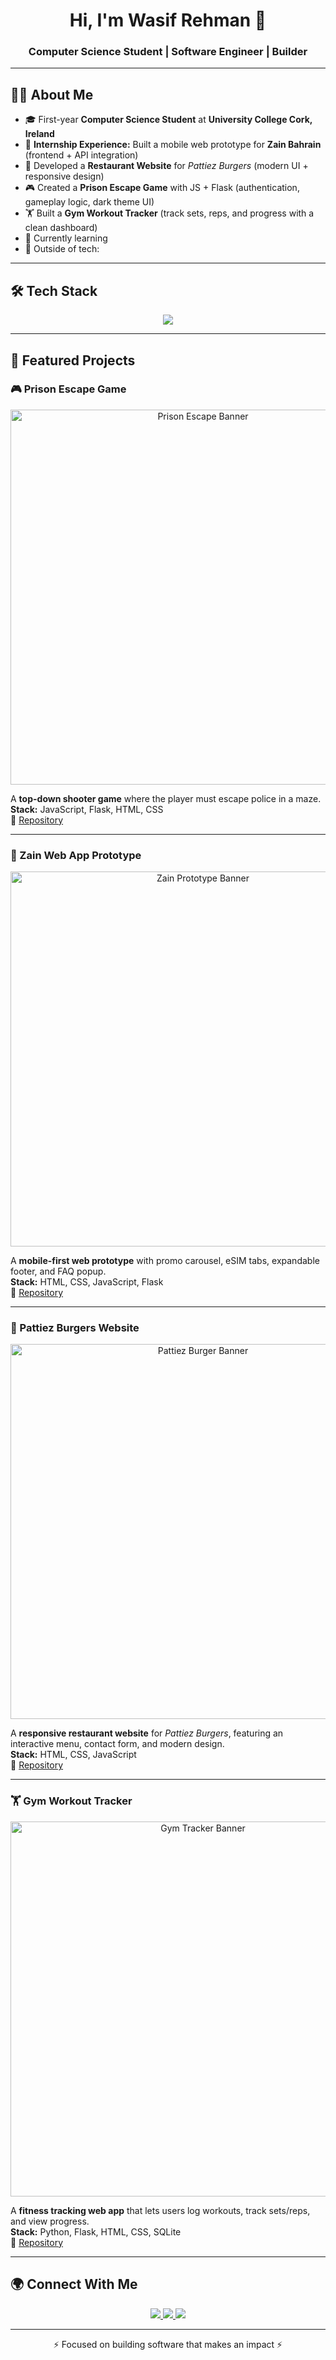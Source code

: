 <!-- Profile README -->

<h1 align="center">Hi, I'm Wasif Rehman 👋</h1>
<h3 align="center">Computer Science Student | Software Engineer | Builder</h3>

---

## 👨‍💻 About Me
- 🎓 First-year **Computer Science Student** at **University College Cork, Ireland**  
- 💼 **Internship Experience:** Built a mobile web prototype for **Zain Bahrain** (frontend + API integration)  
- 🍔 Developed a **Restaurant Website** for *Pattiez Burgers* (modern UI + responsive design)  
- 🎮 Created a **Prison Escape Game** with JS + Flask (authentication, gameplay logic, dark theme UI)  
- 🏋️ Built a **Gym Workout Tracker** (track sets, reps, and progress with a clean dashboard)  
- 🌱 Currently learning 
- 🥊 Outside of tech:  

---

## 🛠️ Tech Stack

<p align="center">
  <img src="https://skillicons.dev/icons?i=python,js,html,css,flask,react,java,cpp,mysql,git,github,linux,vscode&perline=7" />
</p>

---

## 📌 Featured Projects

### 🎮 Prison Escape Game
<p align="center">
  <img src="banner-prison.png" alt="Prison Escape Banner" width="600"/>
</p>

A **top-down shooter game** where the player must escape police in a maze.  
**Stack:** JavaScript, Flask, HTML, CSS  
🔗 [Repository](https://github.com/yourusername/prison-escape-game)

---

### 📱 Zain Web App Prototype
<p align="center">
  <img src="banner-zain.png" alt="Zain Prototype Banner" width="600"/>
</p>

A **mobile-first web prototype** with promo carousel, eSIM tabs, expandable footer, and FAQ popup.  
**Stack:** HTML, CSS, JavaScript, Flask  
🔗 [Repository](https://github.com/yourusername/zain-web-prototype)

---

### 🍔 Pattiez Burgers Website
<p align="center">
  <img src="banner-pattiez.png" alt="Pattiez Burger Banner" width="600"/>
</p>

A **responsive restaurant website** for *Pattiez Burgers*, featuring an interactive menu, contact form, and modern design.  
**Stack:** HTML, CSS, JavaScript  
🔗 [Repository](https://github.com/yourusername/pattiez-burgers)

---

### 🏋️ Gym Workout Tracker
<p align="center">
  <img src="banner-gym.png" alt="Gym Tracker Banner" width="600"/>
</p>

A **fitness tracking web app** that lets users log workouts, track sets/reps, and view progress.  
**Stack:** Python, Flask, HTML, CSS, SQLite  
🔗 [Repository](https://github.com/yourusername/gym-tracker)

---

## 🌍 Connect With Me  

<p align="center">
  <a href="https://www.linkedin.com/in/your-linkedin/">
    <img src="https://img.shields.io/badge/LinkedIn-0A66C2?style=for-the-badge&logo=linkedin&logoColor=white"/>
  </a>
  <a href="mailto:your-email@gmail.com">
    <img src="https://img.shields.io/badge/Email-D14836?style=for-the-badge&logo=gmail&logoColor=white"/>
  </a>
  <a href="https://your-portfolio.com">
    <img src="https://img.shields.io/badge/Portfolio-000000?style=for-the-badge&logo=vercel&logoColor=white"/>
  </a>
</p>

---

<p align="center">⚡ Focused on building software that makes an impact ⚡</p>
